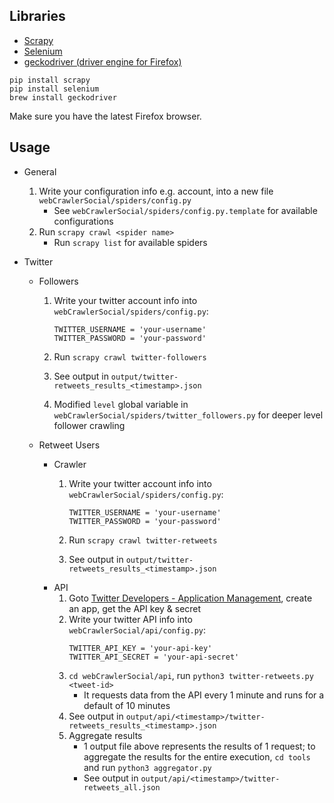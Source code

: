 ## Libraries

* [Scrapy](https://scrapy.org/)
* [Selenium](http://selenium-python.readthedocs.io/index.html)
* [geckodriver (driver engine for Firefox)](https://github.com/mozilla/geckodriver)

```
pip install scrapy
pip install selenium
brew install geckodriver
```

Make sure you have the latest Firefox browser.

## Usage

- General
	1. Write your configuration info e.g. account, into a new file `webCrawlerSocial/spiders/config.py`
		- See `webCrawlerSocial/spiders/config.py.template` for available configurations
	2. Run `scrapy crawl <spider name>`
		- Run `scrapy list` for available spiders

- Twitter
	- Followers
		1. Write your twitter account info into `webCrawlerSocial/spiders/config.py`:
			```
			TWITTER_USERNAME = 'your-username'
			TWITTER_PASSWORD = 'your-password'
			```

		2. Run `scrapy crawl twitter-followers`
		3. See output in `output/twitter-retweets_results_<timestamp>.json`
		4. Modified `level` global variable in `webCrawlerSocial/spiders/twitter_followers.py` for deeper level follower crawling
	
	- Retweet Users
		- Crawler
			1. Write your twitter account info into `webCrawlerSocial/spiders/config.py`:
				```
				TWITTER_USERNAME = 'your-username'
				TWITTER_PASSWORD = 'your-password'
				```

			2. Run `scrapy crawl twitter-retweets`
			3. See output in `output/twitter-retweets_results_<timestamp>.json`
		- API
			1. Goto [Twitter Developers - Application Management](https://apps.twitter.com/), create an app, get the API key & secret
			2. Write your twitter API info into `webCrawlerSocial/api/config.py`:
				```
				TWITTER_API_KEY = 'your-api-key'
				TWITTER_API_SECRET = 'your-api-secret'
				```
			3. `cd webCrawlerSocial/api`, run `python3 twitter-retweets.py <tweet-id>`
				- It requests data from the API every 1 minute and runs for a default of 10 minutes
			4. See output in `output/api/<timestamp>/twitter-retweets_results_<timestamp>.json`
			5. Aggregate results
				- 1 output file above represents the results of 1 request; to aggregate the results for the entire execution, `cd tools` and run `python3 aggregator.py`
				- See output in `output/api/<timestamp>/twitter-retweets_all.json`












